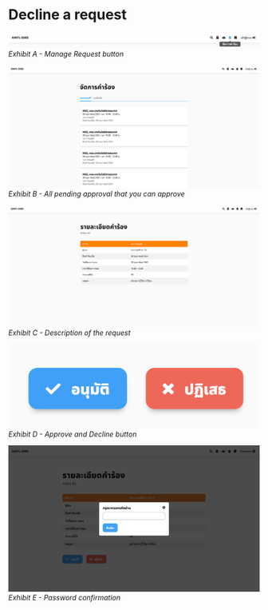 # Decline a request

![](../../img/navigation-bar/manage-request-button.png)
*Exhibit A - Manage Request button*

![](../../img/manage-request/overall.png)
*Exhibit B - All pending approval that you can approve*

![](../../img/user-request/description.png)
*Exhibit C - Description of the request*

![](../../img/manage-request/approve-decline-button.png)
*Exhibit D - Approve and Decline button*

![](../../img/manage-request/password-confirmation.png)
*Exhibit E - Password confirmation*
